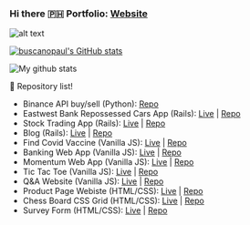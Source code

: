 ### Hi there :philippines: Portfolio: [Website](https://paulbuscano.vercel.app/)

![alt text](https://www.freecodecamp.org/news/content/images/size/w2000/2020/01/image-27-1.png)

[![buscanopaul's GitHub stats](https://github-readme-stats.vercel.app/api?username=buscanopaul&theme=dark)](https://github.com/anuraghazra/github-readme-stats)

![My github stats](https://github-readme-stats.vercel.app/api?username=buscanopaul&theme=dark&show_icons=true)

:memo: Repository list!

- Binance API buy/sell (Python): [Repo](https://github.com/buscanopaul/python-binance-api)
- Eastwest Bank Repossessed Cars App (Rails): [Live](http://eastwestapp.herokuapp.com) | [Repo](https://github.com/buscanopaul/Eastwest-repossessed-cars)
- Stock Trading App (Rails): [Live](https://stockppp.herokuapp.com/) | [Repo](https://github.com/buscanopaul/stocktrading)
- Blog (Rails): [Live](https://blogpaul.herokuapp.com) | [Repo](https://github.com/buscanopaul/blogs)
- Find Covid Vaccine (Vanilla JS): [Live](https://buscanopaul.github.io/batch8-activities/findvaccineph/) | [Repo](https://github.com/buscanopaul/batch8-activities/tree/main/findvaccineph)
- Banking Web App (Vanilla JS): [Live](https://buscanopaul.github.io/batch8-activities/bankapp/) | [Repo](https://github.com/buscanopaul/batch8-activities/tree/main/bankapp)
- Momentum Web App (Vanilla JS): [Live](https://buscanopaul.github.io/batch8-activities/momentumapp/) | [Repo](https://github.com/buscanopaul/batch8-activities/tree/main/momentumapp)
- Tic Tac Toe (Vanilla JS): [Live](https://buscanopaul.github.io/batch8-activities/tic_tac_toe/) | [Repo](https://github.com/buscanopaul/batch8-activities/tree/main/tic_tac_toe)
- Q&A Website (Vanilla JS): [Live](https://buscanopaul.github.io/batch8-activities/questionandanswer) | [Repo](https://github.com/buscanopaul/batch8-activities/tree/main/questionandanswer)
- Product Page Webiste (HTML/CSS): [Live](https://buscanopaul.github.io/batch8-activities/productpage/) | [Repo](https://github.com/buscanopaul/batch8-activities/tree/main/productpage)
- Chess Board CSS Grid (HTML/CSS): [Live](https://buscanopaul.github.io/batch8-activities/chessgrid/) | [Repo](https://github.com/buscanopaul/batch8-activities/tree/main/chessgrid)
- Survey Form (HTML/CSS): [Live](https://buscanopaul.github.io/batch8-activities/surveyform/) | [Repo](https://github.com/buscanopaul/batch8-activities/tree/main/surveyform)

